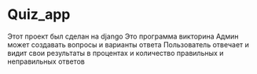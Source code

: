 # Quiz_app

Этот проект был сделан на django
Это программа викторина
Админ может создавать вопросы и варианты ответа
Пользователь отвечает и видит свои результаты в процентах и количество правильных и неправильных ответов
